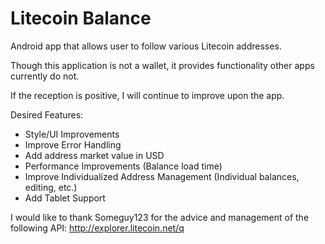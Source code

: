 Litecoin Balance
================

Android app that allows user to follow various Litecoin addresses.

Though this application is not a wallet, it provides functionality other apps currently do not.

If the reception is positive, I will continue to improve upon the app.

Desired Features:
- Style/UI Improvements
- Improve Error Handling
- Add address market value in USD
- Performance Improvements (Balance load time)
- Improve Individualized Address Management (Individual balances, editing, etc.)
- Add Tablet Support

I would like to thank Someguy123 for the advice and management of the following API:
http://explorer.litecoin.net/q
